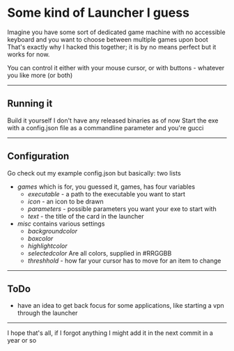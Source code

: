 
# Some kind of Launcher I guess
Imagine you have some sort of dedicated game machine with no accessible keyboard and you want to choose between multiple games upon boot
That's exactly why I hacked this together; it is by no means perfect but it works for now.

You can control it either with your mouse cursor, or with buttons - whatever you like more (or both)

---
## Running it
Build it yourself I don't have any released binaries as of now
Start the exe with a config.json file as a commandline parameter and you're gucci

---
## Configuration
Go check out my example config.json but basically:
two lists
- *games* which is for, you guessed it, games, has four variables
  - *executable* - a path to the executable you want to start
  - *icon* - an icon to be drawn
  - *parameters* - possible parameters you want your exe to start with
  - *text* - the title of the card in the launcher
- *misc* contains various settings
  - *backgroundcolor*
  - *boxcolor*
  - *highlightcolor*
  - *selectedcolor*
  Are all colors, supplied in #RRGGBB      
   - *threshhold* - how far your cursor has to move for an item to change

---
## ToDo
- have an idea to get back focus for some applications, like starting a vpn through the launcher

---
I hope that's all, if I forgot anything I might add it in the next commit in a year or so